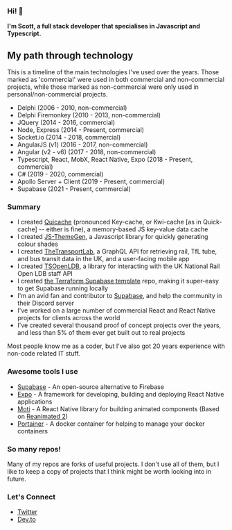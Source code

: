### Hi! :wave:

**I'm Scott, a full stack developer that specialises in Javascript and Typescript.**

## My path through technology

This is a timeline of the main technologies I've used over the years. Those marked as 'commercial' were used in both commercial and non-commercial projects, while those marked as non-commercial were only used in personal/non-commercial projects.

 - Delphi (2006 - 2010, non-commercial)
 - Delphi Firemonkey (2010 - 2013, non-commercial)
 - JQuery (2014 - 2016, commercial)
 - Node, Express (2014 - Present, commercial)
 - Socket.io (2014 - 2018, commercial)
 - AngularJS (v1) (2016 - 2017, non-commercial)
 - Angular (v2 - v6) (2017 - 2018, non-commercial)
 - Typescript, React, MobX, React Native, Expo (2018 - Present, commercial)
 - C# (2019 - 2020, commercial)
 - Apollo Server + Client (2019 - Present, commercial)
 - Supabase (2021 - Present, commercial)

### Summary
 - I created [Quicache](https://github.com/ChronSyn/quiCache) (pronounced Key-cache, or Kwi-cache [as in Quick-cache] -- either is fine), a memory-based JS key-value data cache
 - I created [JS-ThemeGen](https://github.com/ChronSyn/themegen), a Javascript library for quickly generating colour shades
 - I created [TheTransportLab](https://thetransportlab.com), a GraphQL API for retrieving rail, TfL tube, and bus transit data in the UK, and a user-facing mobile app
 - I created [TSOpenLDB](https://github.com/TheTransportLab/TSOpenLDB), a library for interacting with the UK National Rail Open LDB staff API
 - I created [the Terraform Supabase template](https://github.com/ChronSyn/terraform-supabase) repo, making it super-easy to get Supabase running locally
 - I'm an avid fan and contributor to [Supabase](https://supabase.io), and help the community in their Discord server
 - I've worked on a large number of commercial React and React Native projects for clients across the world
 - I've created several thousand proof of concept projects over the years, and less than 5% of them ever get built out to real projects

Most people know me as a coder, but I've also got 20 years experience with non-code related IT stuff.

### Awesome tools I use

 - [Supabase](https://supabase.io) - An open-source alternative to Firebase
 - [Expo](https://expo.io) - A framework for developing, building and deploying React Native applications
 - [Moti](https://moti.fyi) - A React Native library for building animated components (Based on [Reanimated 2](https://docs.swmansion.com/react-native-reanimated/))
 - [Portainer](https://www.portainer.io/) - A docker container for helping to manage your docker containers

### So many repos!

Many of my repos are forks of useful projects. I don't use all of them, but I like to keep a copy of projects that I think might be worth looking into in future.

### Let's Connect
 - [Twitter](https://twitter.com/ChronSyn)
 - [Dev.to](https://dev.to/chronsyn)
